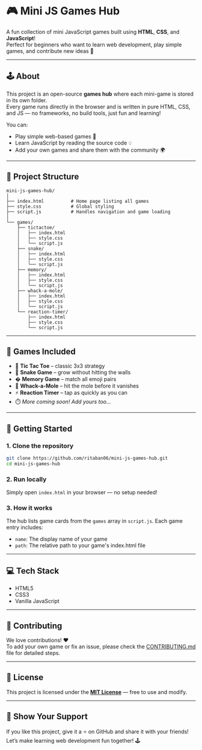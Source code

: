 # 🎮 Mini JS Games Hub

A fun collection of mini JavaScript games built using **HTML**, **CSS**, and **JavaScript**!  
Perfect for beginners who want to learn web development, play simple games, and contribute new ideas 🚀

---

## 🕹️ About
This project is an open-source **games hub** where each mini-game is stored in its own folder.  
Every game runs directly in the browser and is written in pure HTML, CSS, and JS — no frameworks, no build tools, just fun and learning!

You can:
- Play simple web-based games 🎯  
- Learn JavaScript by reading the source code 💡  
- Add your own games and share them with the community 🌍  

---

## 📂 Project Structure
```
mini-js-games-hub/
│
├── index.html          # Home page listing all games
├── style.css           # Global styling
├── script.js           # Handles navigation and game loading
│
└── games/
    ├── tictactoe/
    │   ├── index.html
    │   ├── style.css
    │   └── script.js
    ├── snake/
    │   ├── index.html
    │   ├── style.css
    │   └── script.js
    ├── memory/
    │   ├── index.html
    │   ├── style.css
    │   └── script.js
    ├── whack-a-mole/
    │   ├── index.html
    │   ├── style.css
    │   └── script.js
    └── reaction-timer/
        ├── index.html
        ├── style.css
        └── script.js
```

---

## 🧠 Games Included
- 🎲 **Tic Tac Toe** – classic 3x3 strategy
- 🐍 **Snake Game** – grow without hitting the walls
- � **Memory Game** – match all emoji pairs
- 🔨 **Whack-a-Mole** – hit the mole before it vanishes
- ⚡ **Reaction Timer** – tap as quickly as you can
- ⏱️ *More coming soon! Add yours too...*

---

## 🚀 Getting Started

### 1. Clone the repository
```bash
git clone https://github.com/ritaban06/mini-js-games-hub.git
cd mini-js-games-hub
```

### 2. Run locally
Simply open `index.html` in your browser — no setup needed!

### 3. How it works
The hub lists game cards from the `games` array in `script.js`. Each game entry includes:
- `name`: The display name of your game
- `path`: The relative path to your game's index.html file

---

## 💻 Tech Stack
- HTML5  
- CSS3  
- Vanilla JavaScript  

---

## 🤝 Contributing
We love contributions! ❤️  
To add your own game or fix an issue, please check the [CONTRIBUTING.md](CONTRIBUTING.md) file for detailed steps.

---

## 🪪 License
This project is licensed under the [**MIT License**](LICENSE) — free to use and modify.  

---

## 🌟 Show Your Support
If you like this project, give it a ⭐ on GitHub and share it with your friends!  
Let’s make learning web development fun together! 🕹️
